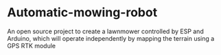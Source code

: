 # Automatic-mowing-robot
An open source project to create a lawnmower controlled by ESP and Arduino, which will operate independently by mapping the terrain using a GPS RTK module

